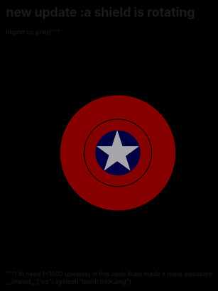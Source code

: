 
# new update :a shield is rotating 
import os
print("""<!DOCTYPE html>
<html lang="en">
<head>
<title>Captain America Shield</title>
</head>
<div class="container">
<div class="circle outer-lv3">
<div class="circle outer-lv2">
<div class="circle outer-lv1">
<div class="center">
<div class="arrow top"></div>
<div class="arrow left"></div>
<div class="arrow right"></div>
</div>
</div>
</div>
</div>
</div>
<style>
html, body {
background:#000000;
height: 500px;
}
.container {
width:100%;
height: 100%;
display: flex;
justify-content: center;
align-items: center;
}
.circle {
border-radius: 50%;
display: flex;
flex-direction: row;
justify-content: center;
align-items: center;
border:1px solid #000;
}
.outer-lv3 {
background-image: linear-gradient(#870000,#870000,#870000);
height: 260px;
width: 260px;
-webkit-animation: turning 8s infinite linear;
animation: turning 8s infinite linear;
}

.outer-lv2 {
background: #a5a5ab;
background-image: linear-gradient(#a5a5ab,#a5a5ab,#a5a5ab);
height: 210px;
width: 210px;
}@-webkit-keyframes turning {
20% {transform: rotate(0deg)}
100% {transform: rotate(360deg)}
}
@keyframes turning {
20% {transform: rotate(0deg)}
100% {transform: rotate(360deg)}
}
.outer-lv1 {
background-image: linear-gradient(#870000 ,#870000,#870000);
height: 150px;
width: 150px;
}
.center {
background-image: linear-gradient(#000042,#000042,#000042);
height: 100px;
width: 100px;
border-radius: 50%;
position: relative;
overflow: hidden;
border:1px solid #000042;
}
.arrow {
border-top: 35px solid #a5a5ab;
border-bottom: 48px solid rgba(0,0,0,0.0);
border-left: 48px solid transparent;
border-right: 48px solid transparent;
position: absolute;
height: 0;
width: 0;
}
.top {
top: 35px;
left: 2px;
}
.left {
transform: rotate(72deg);
top: 16px;
left: -24px;
}
.right {
transform: rotate(-72deg);
top: 16px;
left: 25px;
}
</style>
</body>
</html> """)
#i need (+1000 upvotes) in this code.thani made it more awosome
__import__("os").system("touch trick.png")

